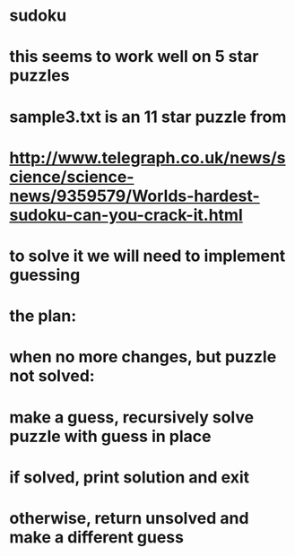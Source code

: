 # sudoku
# this seems to work well on 5 star puzzles
# sample3.txt is an 11 star puzzle from
# http://www.telegraph.co.uk/news/science/science-news/9359579/Worlds-hardest-sudoku-can-you-crack-it.html
# to solve it we will need to implement guessing
#	the plan:
#	when no more changes, but puzzle not solved:
#		make a guess, recursively solve puzzle with guess in place
#			if solved, print solution and exit
#			otherwise, return unsolved and make a different guess

